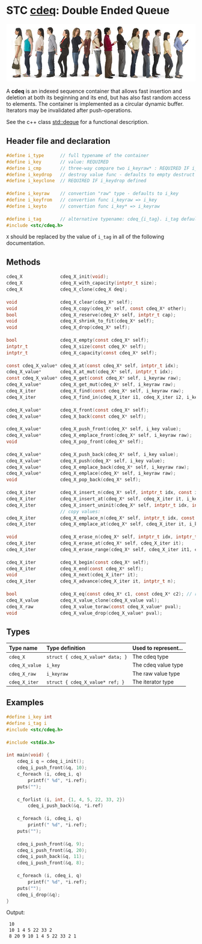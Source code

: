 # STC [cdeq](../include/stc/cdeq.h): Double Ended Queue
![Deque](pics/deque.jpg)

A **cdeq** is an indexed sequence container that allows fast insertion and deletion at both
its beginning and its end, but has also fast random access to elements. The container is
implemented as a circular dynamic buffer. Iterators may be invalidated after push-operations.

See the c++ class [std::deque](https://en.cppreference.com/w/cpp/container/deque) for a functional description.

## Header file and declaration

```c
#define i_type      // full typename of the container
#define i_key       // value: REQUIRED
#define i_cmp       // three-way compare two i_keyraw* : REQUIRED IF i_keyraw is a non-integral type
#define i_keydrop   // destroy value func - defaults to empty destruct
#define i_keyclone  // REQUIRED IF i_keydrop defined

#define i_keyraw    // convertion "raw" type - defaults to i_key
#define i_keyfrom   // convertion func i_keyraw => i_key
#define i_keyto     // convertion func i_key* => i_keyraw

#define i_tag       // alternative typename: cdeq_{i_tag}. i_tag defaults to i_key
#include <stc/cdeq.h>
```
`X` should be replaced by the value of `i_tag` in all of the following documentation.

## Methods

```c
cdeq_X              cdeq_X_init(void);
cdeq_X              cdeq_X_with_capacity(intptr_t size);
cdeq_X              cdeq_X_clone(cdeq_X deq);

void                cdeq_X_clear(cdeq_X* self);
void                cdeq_X_copy(cdeq_X* self, const cdeq_X* other);
bool                cdeq_X_reserve(cdeq_X* self, intptr_t cap);
void                cdeq_X_shrink_to_fit(cdeq_X* self);
void                cdeq_X_drop(cdeq_X* self);                                      // destructor

bool                cdeq_X_empty(const cdeq_X* self);
intptr_t            cdeq_X_size(const cdeq_X* self);
intptr_t            cdeq_X_capacity(const cdeq_X* self);

const cdeq_X_value* cdeq_X_at(const cdeq_X* self, intptr_t idx);
cdeq_X_value*       cdeq_X_at_mut(cdeq_X* self, intptr_t idx);
const cdeq_X_value* cdeq_X_get(const cdeq_X* self, i_keyraw raw);                   // return NULL if not found
cdeq_X_value*       cdeq_X_get_mut(cdeq_X* self, i_keyraw raw);                     // mutable get
cdeq_X_iter         cdeq_X_find(const cdeq_X* self, i_keyraw raw);
cdeq_X_iter         cdeq_X_find_in(cdeq_X_iter i1, cdeq_X_iter i2, i_keyraw raw);   // return cvec_X_end() if not found

cdeq_X_value*       cdeq_X_front(const cdeq_X* self);
cdeq_X_value*       cdeq_X_back(const cdeq_X* self);

cdeq_X_value*       cdeq_X_push_front(cdeq_X* self, i_key value);
cdeq_X_value*       cdeq_X_emplace_front(cdeq_X* self, i_keyraw raw);
void                cdeq_X_pop_front(cdeq_X* self);

cdeq_X_value*       cdeq_X_push_back(cdeq_X* self, i_key value);
cdeq_X_value*       cdeq_X_push(cdeq_X* self, i_key value);                         // alias for push_back()
cdeq_X_value*       cdeq_X_emplace_back(cdeq_X* self, i_keyraw raw);
cdeq_X_value*       cdeq_X_emplace(cdeq_X* self, i_keyraw raw);                     // alias for emplace_back()
void                cdeq_X_pop_back(cdeq_X* self);

cdeq_X_iter         cdeq_X_insert_n(cdeq_X* self, intptr_t idx, const i_key[] arr, intptr_t n);  // move values
cdeq_X_iter         cdeq_X_insert_at(cdeq_X* self, cdeq_X_iter it, i_key value);    // move value 
cdeq_X_iter         cdeq_X_insert_uninit(cdeq_X* self, intptr_t idx, intptr_t n);   // uninitialized data 
                    // copy values:
cdeq_X_iter         cdeq_X_emplace_n(cdeq_X* self, intptr_t idx, const i_keyraw[] arr, intptr_t n);
cdeq_X_iter         cdeq_X_emplace_at(cdeq_X* self, cdeq_X_iter it, i_keyraw raw);

void                cdeq_X_erase_n(cdeq_X* self, intptr_t idx, intptr_t n);
cdeq_X_iter         cdeq_X_erase_at(cdeq_X* self, cdeq_X_iter it);
cdeq_X_iter         cdeq_X_erase_range(cdeq_X* self, cdeq_X_iter it1, cdeq_X_iter it2);

cdeq_X_iter         cdeq_X_begin(const cdeq_X* self);
cdeq_X_iter         cdeq_X_end(const cdeq_X* self);
void                cdeq_X_next(cdeq_X_iter* it);
cdeq_X_iter         cdeq_X_advance(cdeq_X_iter it, intptr_t n);

bool                cdeq_X_eq(const cdeq_X* c1, const cdeq_X* c2); // require i_eq/i_cmp/i_less.
cdeq_X_value        cdeq_X_value_clone(cdeq_X_value val);
cdeq_X_raw          cdeq_X_value_toraw(const cdeq_X_value* pval);
void                cdeq_X_value_drop(cdeq_X_value* pval);
```

## Types

| Type name          | Type definition                     | Used to represent...   |
|:-------------------|:------------------------------------|:-----------------------|
| `cdeq_X`           | `struct { cdeq_X_value* data; }`    | The cdeq type          |
| `cdeq_X_value`     | `i_key`                             | The cdeq value type    |
| `cdeq_X_raw`       | `i_keyraw`                          | The raw value type     |
| `cdeq_X_iter`      | `struct { cdeq_X_value* ref; }`     | The iterator type      |

## Examples
```c
#define i_key int
#define i_tag i
#include <stc/cdeq.h>

#include <stdio.h>

int main(void) {
    cdeq_i q = cdeq_i_init();
    cdeq_i_push_front(&q, 10);
    c_foreach (i, cdeq_i, q)
        printf(" %d", *i.ref);
    puts("");

    c_forlist (i, int, {1, 4, 5, 22, 33, 2})
        cdeq_i_push_back(&q, *i.ref)

    c_foreach (i, cdeq_i, q)
        printf(" %d", *i.ref);
    puts("");

    cdeq_i_push_front(&q, 9);
    cdeq_i_push_front(&q, 20);
    cdeq_i_push_back(&q, 11);
    cdeq_i_push_front(&q, 8);

    c_foreach (i, cdeq_i, q)
        printf(" %d", *i.ref);
    puts("");
    cdeq_i_drop(&q);
}
```
Output:
```
 10
 10 1 4 5 22 33 2
 8 20 9 10 1 4 5 22 33 2 1
```
